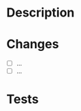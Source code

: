 # Description
<!--- Describe your changes to provide context for reviewrs -->

# Changes

<!-- List of detailed changes -->

- [ ] ...
- [ ] ...

# Tests

<!-- List down any tests that were executed specifically for this pull-request -->



<!--
## How to test

1.
1.
1.

-->


<!--
## Issue

closes #
-->
